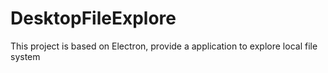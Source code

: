 # DesktopFileExplore
This project is based on Electron, provide a application to explore local file system
